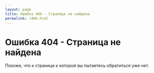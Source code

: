 ```yaml
---
layout: page
title: Ошибка 404 - Страница не найдена
permalink: /404.html
---
```



# Ошибка 404 - Страница не найдена

Похоже, что к странице к которой вы пытаетесь обратиться уже нет.

